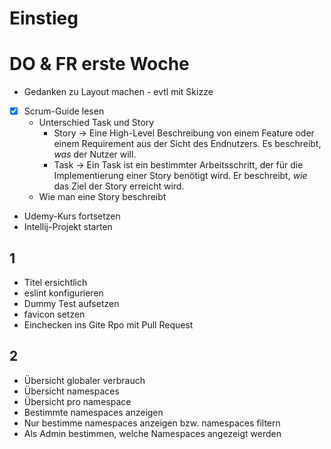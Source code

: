 # Einstieg
# DO & FR erste Woche
- Gedanken zu Layout machen - evtl mit Skizze
- [x] Scrum-Guide lesen
	- Unterschied Task und Story
		- Story -> Eine High-Level Beschreibung von einem Feature oder einem Requirement aus der Sicht des Endnutzers. Es beschreibt, _was_ der Nutzer will.
		- Task -> Ein Task ist ein bestimmter Arbeitsschritt, der für die Implementierung einer Story benötigt wird. Er beschreibt, _wie_ das Ziel der Story erreicht wird.
	- Wie man eine Story beschreibt
- Udemy-Kurs fortsetzen
- Intellij-Projekt starten
## 1
- Titel ersichtlich
- eslint konfigurieren
- Dummy Test aufsetzen
- favicon setzen
- Einchecken ins Gite Rpo mit Pull Request

## 2
- Übersicht globaler verbrauch
- Übersicht namespaces
- Übersicht pro namespace
- Bestimmte namespaces anzeigen
- Nur bestimme namespaces anzeigen bzw. namespaces filtern
- Als Admin bestimmen, welche Namespaces angezeigt werden